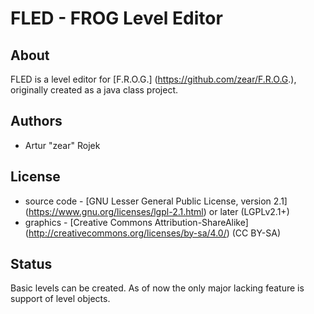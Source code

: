 FLED - FROG Level Editor
========================

About
-----
FLED is a level editor for [F.R.O.G.] (https://github.com/zear/F.R.O.G.), originally created as a java class project.

Authors
-------
* Artur "zear" Rojek

License
-------
* source code	- [GNU Lesser General Public License, version 2.1] (https://www.gnu.org/licenses/lgpl-2.1.html) or later (LGPLv2.1+)
* graphics	- [Creative Commons Attribution-ShareAlike] (http://creativecommons.org/licenses/by-sa/4.0/) (CC BY-SA)

Status
------
Basic levels can be created. As of now the only major lacking feature is support of level objects.
